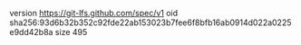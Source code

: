 version https://git-lfs.github.com/spec/v1
oid sha256:93d6b32b352c92fde22ab153023b7fee6f8bfb16ab0914d022a0225e9dd42b8a
size 495
